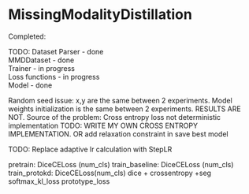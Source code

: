 # MissingModalityDistillation

Completed:

TODO:
Dataset Parser - done \
MMDDataset     - done \
Trainer        - in progress \
Loss functions - in progress \
Model          - done 

Random seed issue:
x,y are the same between 2 experiments.
Model weights initialization is the same between 2 experiments.
RESULTS ARE NOT. 
Source of the problem: Cross entropy loss not deterministic implementation
TODO: WRITE MY OWN CROSS ENTROPY IMPLEMENTATION. OR add relaxation constraint in save best model

TODO: Replace adaptive lr calculation with StepLR


pretrain:       DiceCELoss (num_cls)
train_baseline: DiceCELoss (num_cls) 
train_protokd: DiceCELoss(num_cls) dice + crossentropy +seg
                softmax_kl_loss
                prototype_loss